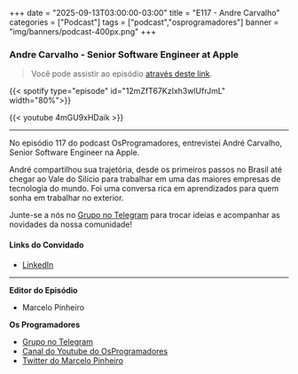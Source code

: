 +++
date = "2025-09-13T03:00:00-03:00"
title = "E117 - Andre Carvalho"
categories = ["Podcast"]
tags = ["podcast","osprogramadores"]
banner = "img/banners/podcast-400px.png"
+++

### Andre Carvalho - Senior Software Engineer at Apple
> Você pode assistir ao episódio [através deste link](https://www.youtube.com/watch?v=4mGU9xHDaik).

{{< spotify type="episode" id="12mZfT67KzIxh3wlUfrJmL" width="80%">}}

{{< youtube 4mGU9xHDaik >}}

___

No episódio 117 do podcast OsProgramadores, entrevistei André Carvalho, Senior Software Engineer na Apple.

André compartilhou sua trajetória, desde os primeiros passos no Brasil até chegar ao Vale do Silício para trabalhar em uma das maiores empresas de tecnologia do mundo.
Foi uma conversa rica em aprendizados para quem sonha em trabalhar no exterior.

Junte-se a nós no [Grupo no Telegram](https://t.me/osprogramadores) para trocar ideias e acompanhar as novidades da nossa comunidade!

#### Links do Convidado

* [LinkedIn](https://www.linkedin.com/in/alcarv/)
___


**Editor do Episódio**

- Marcelo Pinheiro

**Os Programadores**

- [Grupo no Telegram](https://t.me/osprogramadores)
- [Canal do Youtube do OsProgramadores](https://www.youtube.com/channel/UCt_YNYGl6K5yNXlXEQDdwWg?view_as=subscriber)
- [Twitter do Marcelo Pinheiro](https://twitter.com/mpinheir)